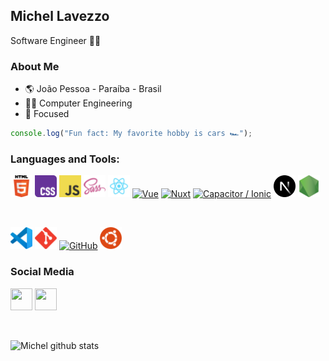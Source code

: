 ## **Michel Lavezzo**

Software Engineer :man_technologist:

### About Me

- :earth_americas: João Pessoa - Paraíba - Brasil
- :man_technologist: Computer Engineering
- :dart: Focused

```javascript
console.log("Fun fact: My favorite hobby is cars 🏎️");
```

### Languages and Tools:

[<img alt="HTML5" width="35" src="https://raw.githubusercontent.com/github/explore/80688e429a7d4ef2fca1e82350fe8e3517d3494d/topics/html/html.png" />](https://www.w3schools.com/html/)
[<img alt="CSS3" width="35" src="https://raw.githubusercontent.com/github/explore/80688e429a7d4ef2fca1e82350fe8e3517d3494d/topics/css/css.png" />](https://developer.mozilla.org/pt-BR/docs/Web/CSS)
[<img alt="JavaScript" width="35" src="https://raw.githubusercontent.com/github/explore/80688e429a7d4ef2fca1e82350fe8e3517d3494d/topics/javascript/javascript.png" />](https://sass-lang.com/)
[<img alt="Sass" width="35" src="https://raw.githubusercontent.com/github/explore/80688e429a7d4ef2fca1e82350fe8e3517d3494d/topics/sass/sass.png" />](https://sass-lang.com/)
[<img alt="React" width="35" src="https://raw.githubusercontent.com/github/explore/80688e429a7d4ef2fca1e82350fe8e3517d3494d/topics/react/react.png" />](https://reactjs.org/)
[<img alt="Vue" width="35" src="https://avatars.githubusercontent.com/u/6128107?s=200&v=4" />](https://vuejs.org/)
[<img alt="Nuxt" width="35" src="https://avatars.githubusercontent.com/u/23360933?s=200&v=4" />](https://nuxt.com/)
[<img alt="Capacitor / Ionic" width="35" src="https://avatars.githubusercontent.com/u/3171503?s=200&v=4" />](https://capacitorjs.com/)
[<img alt="Nextjs" width="35" src="https://raw.githubusercontent.com/devicons/devicon/master/icons/nextjs/nextjs-original.svg">](https://nextjs.org/)
[<img alt="Node.js" width="35" src="https://raw.githubusercontent.com/github/explore/80688e429a7d4ef2fca1e82350fe8e3517d3494d/topics/nodejs/nodejs.png" />](https://nodejs.org/en/)

<br />

[<img alt="VSCode" width="35" src="https://raw.githubusercontent.com/github/explore/80688e429a7d4ef2fca1e82350fe8e3517d3494d/topics/visual-studio-code/visual-studio-code.png" />](https://code.visualstudio.com/)
[<img alt="Git" width="35" src="https://raw.githubusercontent.com/github/explore/80688e429a7d4ef2fca1e82350fe8e3517d3494d/topics/git/git.png" />](https://git-scm.com/)
[<img alt="GitHub" width="35" src="https://www.svgrepo.com/show/450156/github.svg" />](https://github.com/)
[<img alt="Ubuntu" width="35" src="https://raw.githubusercontent.com/github/explore/80688e429a7d4ef2fca1e82350fe8e3517d3494d/topics/ubuntu/ubuntu.png" />](https://ubuntu.com/)


### Social Media

[<img width="35" height="35" src="https://www.svgrepo.com/show/157006/linkedin.svg">](https://www.linkedin.com/in/michel-lavezzo/)
[<img width="35" height="35" src="https://www.svgrepo.com/show/13639/instagram.svg">](https://www.instagram.com/michellavezzo)

<br />

![Michel github stats](https://github-readme-stats.vercel.app/api?username=michellavezzo&show_icons=true&theme=dark)

<br />
